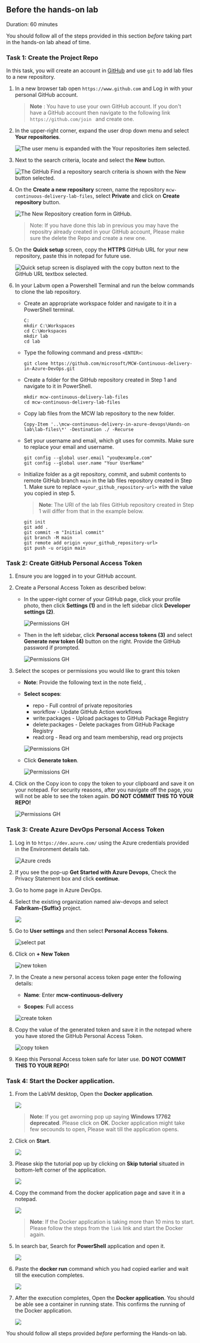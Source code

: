 
## Before the hands-on lab

Duration: 60 minutes

You should follow all of the steps provided in this section _before_ taking part in the hands-on lab ahead of time.

### Task 1: Create the Project Repo

In this task, you will create an account in [GitHub](https://github.com) and use `git` to add lab files to a new repository.

1. In a new browser tab open ```https://www.github.com``` and Log in with your personal GitHub account.

    > **Note** : You have to use your own GitHub account. If you don't have a GitHub account then navigate to the following link ```https://github.com/join ``` and create one.
    
1. In the upper-right corner, expand the user drop down menu and select **Your repositories**.

   ![The user menu is expanded with the Your repositories item selected.](https://github.com/anushabc/MCW-Continuous-delivery-in-Azure-DevOps/blob/prod/Hands-on%20lab/media/image04.png?raw=true "User menu, your repositories")

1. Next to the search criteria, locate and select the **New** button.

   ![The GitHub Find a repository search criteria is shown with the New button selected.](https://github.com/anushabc/MCW-Continuous-delivery-in-Azure-DevOps/blob/prod/Hands-on%20lab/media/image05.png?raw=true "New repository button")

1. On the **Create a new repository** screen, name the repository ```mcw-continuous-delivery-lab-files```, select **Private** and click on **Create repository** button.

   ![The `New Repository` creation form in GitHub.](media/b4-task1-step1-2.png "New Repository Creation Form")
   
   >Note: If you have done this lab in previous you may have the repositry already created in your GitHub account, Please make sure the delete the Repo and create a new one. 

1. On the **Quick setup** screen, copy the **HTTPS** GitHub URL for your new repository, paste this in notepad for future use.

   ![Quick setup screen is displayed with the copy button next to the GitHub URL textbox selected.](media/image26.png "Quick setup screen")

2. In your Labvm open a Powershell Terminal and run the below commands to clone the lab repository.

   - Create an appropriate workspace folder and navigate to it in a PowerShell terminal.

     ```pwsh
     C:
     mkdir C:\Workspaces
     cd C:\Workspaces
     mkdir lab
     cd lab
     ```

   - Type the following command and press `<ENTER>`:

     ```pwsh
     git clone https://github.com/microsoft/MCW-Continuous-delivery-in-Azure-DevOps.git
     ```

   - Create a folder for the GitHub repository created in Step 1 and navigate to it in PowerShell.

     ```pwsh
     mkdir mcw-continuous-delivery-lab-files
     cd mcw-continuous-delivery-lab-files
     ```

   - Copy lab files from the MCW lab repository to the new folder.

     ```pwsh
     Copy-Item '..\mcw-continuous-delivery-in-azure-devops\Hands-on lab\lab-files\*' -Destination ./ -Recurse
     ```
     
   - Set your username and email, which git uses for commits. Make sure to replace your email and username.
   
     ```pwsh
     git config --global user.email "you@example.com"
     git config --global user.name "Your UserName"
     ```
     
    - Initialize folder as a git repository, commit, and submit contents to remote GitHub branch `main` in the lab files repository created in Step 1. Make sure to replace `<your_github_repository-url>` with the value you copied in step 5.

      > **Note**: The URI of the lab files GitHub repository created in Step 1 will differ from that in the example below.

      ```pwsh
      git init
      git add .
      git commit -m "Initial commit"
      git branch -M main
      git remote add origin <your_github_repository-url>
      git push -u origin main
      ```

### Task 2: Create GitHub Personal Access Token

1. Ensure you are logged in to your GitHub account.

2. Create a Personal Access Token as described below:

   - In the upper-right corner of your GitHub page, click your profile photo, then click **Settings (1)** and in the left sidebar click **Developer settings (2)**.

     ![Permissions GH](https://raw.githubusercontent.com/CloudLabsAI-Azure/AIW-DevOps/main/Assets/Settings_pat.png)

   - Then in the left sidebar, click **Personal access tokens (3)** and select **Generate new token (4)** button on the right. Provide the GitHub password if prompted. 
   
     ![Permissions GH](https://raw.githubusercontent.com/CloudLabsAI-Azure/AIW-DevOps/main/Assets/Settings_pat1.png)

3. Select the scopes or permissions you would like to grant this token

    - **Note**: Provide the following text in the note field, **<inject key="DevOps Token" />**. 
    
    - **Select scopes**:

        * repo - Full control of private repositories
        * workflow - Update GitHub Action workflows
        * write:packages - Upload packages to GitHub Package Registry
        * delete:packages - Delete packages from GitHub Package Registry
        * read:org - Read org and team membership, read org projects
  
      ![Permissions GH](media/image10.png)

    - Click **Generate token**.

      ![Permissions GH](https://raw.githubusercontent.com/CloudLabsAI-Azure/AIW-DevOps/main/Assets/gentoken.png)

4. Click on the Copy icon to copy the token to your clipboard and save it on your notepad. For security reasons, after you navigate off the page, you will not be able to see the token again. **DO NOT COMMIT THIS TO YOUR REPO!**

   ![Permissions GH](https://raw.githubusercontent.com/CloudLabsAI-Azure/AIW-DevOps/main/Assets/copytoken.png)

### Task 3: Create Azure DevOps Personal Access Token

1. Log in to `https://dev.azure.com/` using the Azure credentials provided in the Environment details tab. 

   ![Azure creds](media/image07.png)
   
2. If you see the pop-up **Get Started with Azure Devops**, Check the Privacy Statement box and click **continue**.

3. Go to home page in Azure DevOps.

3. Select the existing organization named aiw-devops and select **Fabrikam-{Suffix}** project.
    
   ![](media/image08.png)

4. Go to **User settings** and then select **Personal Access Tokens**.
   
   ![select pat](media/image09.png)
   
5. Click on **+ New Token**   
   
   ![new token](https://raw.githubusercontent.com/CloudLabsAI-Azure/AIW-DevOps/main/Assets/azuredevops-newtoken.png)
   
6. In the Create a new personal access token page enter the following details:
   
   - **Name**: Enter **mcw-continuous-delivery** 

   - **Scopes**: Full access

   ![create token](media/image06.png)
   
7. Copy the value of the generated token and save it in the notepad where you have stored the GitHub Personal Access Token.

   ![copy token](https://raw.githubusercontent.com/CloudLabsAI-Azure/AIW-DevOps/main/Assets/azuredevops-copypat.png)
   
8. Keep this Personal Access token safe for later use. **DO NOT COMMIT THIS TO YOUR REPO!**

### Task 4: Start the Docker application.

1. From the LabVM desktop, Open the **Docker application**.

   ![](media/d4.png)
  
   >**Note**: If you get aworning pop up saying **Windows 17762 deprecated**. Please click on **OK**. Docker application might take few secounds to open, Please wait till the application opens.
   
1. Click on **Start**.

   ![](media/d7.png)

1. Please skip the tutorial pop up by clicking on **Skip tutorial** situated in bottom-left corner of the application.

   ![](media/d8.png)
   
1. Copy the command from the docker application page and save it in a notepad.

   ![](media/d9.png)
   
   >**Note**: If the Docker application is taking more than 10 mins to start. Please follow the steps from the `link` link and start the Docker again.
   
1. In search bar, Search for **PowerShell** application and open it.

   ![](media/d10.png)
   
1. Paste the **docker run** command which you had copied earlier and wait till the execution completes.

   ![](media/d11.png)
   
1. After the execution completes, Open the **Docker application**. You should be able see a container in running state. This confirms the running of the Docker application.

   ![](media/d12.png)

You should follow all steps provided *before* performing the Hands-on lab.

